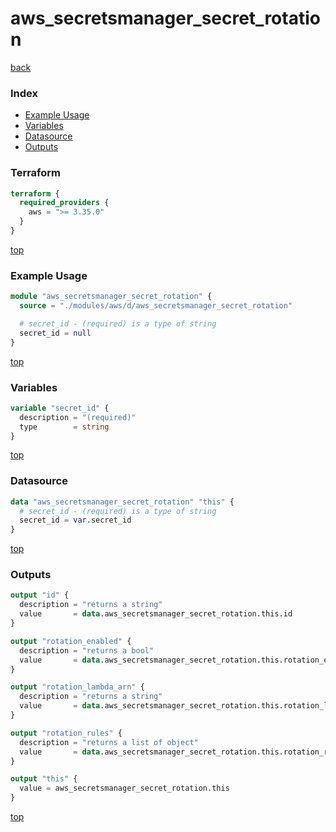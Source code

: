 # aws_secretsmanager_secret_rotation

[back](../aws.md)

### Index

- [Example Usage](#example-usage)
- [Variables](#variables)
- [Datasource](#datasource)
- [Outputs](#outputs)

### Terraform

```terraform
terraform {
  required_providers {
    aws = ">= 3.35.0"
  }
}
```

[top](#index)

### Example Usage

```terraform
module "aws_secretsmanager_secret_rotation" {
  source = "./modules/aws/d/aws_secretsmanager_secret_rotation"

  # secret_id - (required) is a type of string
  secret_id = null
}
```

[top](#index)

### Variables

```terraform
variable "secret_id" {
  description = "(required)"
  type        = string
}
```

[top](#index)

### Datasource

```terraform
data "aws_secretsmanager_secret_rotation" "this" {
  # secret_id - (required) is a type of string
  secret_id = var.secret_id
}
```

[top](#index)

### Outputs

```terraform
output "id" {
  description = "returns a string"
  value       = data.aws_secretsmanager_secret_rotation.this.id
}

output "rotation_enabled" {
  description = "returns a bool"
  value       = data.aws_secretsmanager_secret_rotation.this.rotation_enabled
}

output "rotation_lambda_arn" {
  description = "returns a string"
  value       = data.aws_secretsmanager_secret_rotation.this.rotation_lambda_arn
}

output "rotation_rules" {
  description = "returns a list of object"
  value       = data.aws_secretsmanager_secret_rotation.this.rotation_rules
}

output "this" {
  value = aws_secretsmanager_secret_rotation.this
}
```

[top](#index)